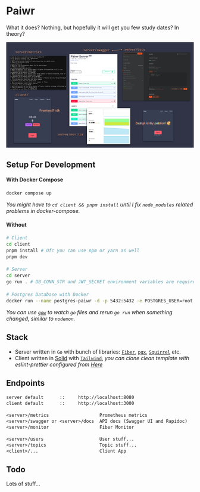 # Paiwr

What it does? Nothing, but hopefully it will get you few study dates? In theory?

![graphic](/docs/graphic.png)

## Setup For Development

#### With Docker Compose

```bash
docker compose up
```

_You might have to `cd client && pnpm install` until I fix `node_modules` related problems in docker-compose._

#### Without

```bash
# Client
cd client
pnpm install # Ofc you can use npm or yarn as well
pnpm dev

# Server
cd server
go run . # DB_CONN_STR and JWT_SECRET environment variables are required

# Postgres Database with Docker
docker run --name postgres-paiwr -d -p 5432:5432 -e POSTGRES_USER=root -e POSTGRES_PASSWORD=secret postgres:alpine
```

_You can use [`gow`](https://github.com/mitranim/gow) to watch `go` files and rerun `go run` when something changed, similar to `nodemon`._

## Stack

- Server written in `Go` with bunch of libraries: [`Fiber`](https://github.com/gofiber/fiber), [`pgx`](https://github.com/jackc/pgx), [`Squirrel`](https://github.com/Masterminds/squirrel) etc.
- Client written in [Solid](https://github.com/solidjs/solid) with [`Tailwind`](https://tailwindcss.com/), _you can clone clean template with eslint-prettier configured from [Here](https://github.com/wralith/solid-ts-tailwind)_

## Endpoints

```
server default      ::     http://localhost:8080
client default      ::     http://localhost:3000

<server>/metrics                   Prometheus metrics
<server>/swagger or <server>/docs  API docs (Swagger UI and Rapidoc)
<server>/monitor                   Fiber Monitor

<server>/users                     User stuff...
<server>/topics                    Topic stuff...
<client>/...                       Client App
```

## Todo

Lots of stuff...

